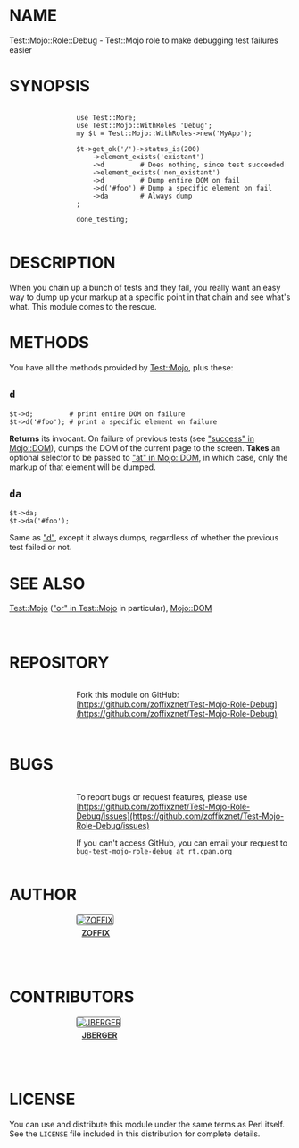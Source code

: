 # NAME

Test::Mojo::Role::Debug - Test::Mojo role to make debugging test failures easier

# SYNOPSIS

<div>
    <div style="display: table; height: 91px; background: url(http://zoffix.com/CPAN/Dist-Zilla-Plugin-Pod-Spiffy/icons/section-code.png) no-repeat left; padding-left: 120px;" ><div style="display: table-cell; vertical-align: middle;">
</div>

    use Test::More;
    use Test::Mojo::WithRoles 'Debug';
    my $t = Test::Mojo::WithRoles->new('MyApp');

    $t->get_ok('/')->status_is(200)
        ->element_exists('existant')
        ->d         # Does nothing, since test succeeded
        ->element_exists('non_existant')
        ->d         # Dump entire DOM on fail
        ->d('#foo') # Dump a specific element on fail
        ->da        # Always dump
    ;

    done_testing;

<div>
    </div></div>
</div>

# DESCRIPTION

When you chain up a bunch of tests and they fail, you really want an easy
way to dump up your markup at a specific point in that chain and see
what's what. This module comes to the rescue.

# METHODS

You have all the methods provided by [Test::Mojo](https://metacpan.org/pod/Test::Mojo), plus these:

## `d`

    $t->d;         # print entire DOM on failure
    $t->d('#foo'); # print a specific element on failure

**Returns** its invocant.
On failure of previous tests (see ["success" in Mojo::DOM](https://metacpan.org/pod/Mojo::DOM#success)),
dumps the DOM of the current page to the screen. **Takes** an optional
selector to be passed to ["at" in Mojo::DOM](https://metacpan.org/pod/Mojo::DOM#at), in which case, only
the markup of that element will be dumped.

## `da`

    $t->da;
    $t->da('#foo');

Same as ["d"](#d), except it always dumps, regardless of whether the previous
test failed or not.

# SEE ALSO

[Test::Mojo](https://metacpan.org/pod/Test::Mojo) (["or" in Test::Mojo](https://metacpan.org/pod/Test::Mojo#or) in particular), [Mojo::DOM](https://metacpan.org/pod/Mojo::DOM)

<div>
    <div style="background: url(http://zoffix.com/CPAN/Dist-Zilla-Plugin-Pod-Spiffy/icons/hr.png);height: 18px;"></div>
</div>

# REPOSITORY

<div>
    <div style="display: table; height: 91px; background: url(http://zoffix.com/CPAN/Dist-Zilla-Plugin-Pod-Spiffy/icons/section-github.png) no-repeat left; padding-left: 120px;" ><div style="display: table-cell; vertical-align: middle;">
</div>

Fork this module on GitHub:
[https://github.com/zoffixznet/Test-Mojo-Role-Debug](https://github.com/zoffixznet/Test-Mojo-Role-Debug)

<div>
    </div></div>
</div>

# BUGS

<div>
    <div style="display: table; height: 91px; background: url(http://zoffix.com/CPAN/Dist-Zilla-Plugin-Pod-Spiffy/icons/section-bugs.png) no-repeat left; padding-left: 120px;" ><div style="display: table-cell; vertical-align: middle;">
</div>

To report bugs or request features, please use
[https://github.com/zoffixznet/Test-Mojo-Role-Debug/issues](https://github.com/zoffixznet/Test-Mojo-Role-Debug/issues)

If you can't access GitHub, you can email your request
to `bug-test-mojo-role-debug at rt.cpan.org`

<div>
    </div></div>
</div>

# AUTHOR

<div>
    <div style="display: table; height: 91px; background: url(http://zoffix.com/CPAN/Dist-Zilla-Plugin-Pod-Spiffy/icons/section-author.png) no-repeat left; padding-left: 120px;" ><div style="display: table-cell; vertical-align: middle;">
</div>

<div>
    <span style="display: inline-block; text-align: center;"> <a href="http://metacpan.org/author/ZOFFIX"> <img src="http://www.gravatar.com/avatar/328e658ab6b08dfb5c106266a4a5d065?d=http%3A%2F%2Fwww.gravatar.com%2Favatar%2F627d83ef9879f31bdabf448e666a32d5" alt="ZOFFIX" style="display: block; margin: 0 3px 5px 0!important; border: 1px solid #666; border-radius: 3px; "> <span style="color: #333; font-weight: bold;">ZOFFIX</span> </a> </span>
</div>

<div>
    </div></div>
</div>

# CONTRIBUTORS

<div>
    <div style="display: table; height: 91px; background: url(http://zoffix.com/CPAN/Dist-Zilla-Plugin-Pod-Spiffy/icons/section-contributors.png) no-repeat left; padding-left: 120px;" ><div style="display: table-cell; vertical-align: middle;">
</div>

<div>
    <span style="display: inline-block; text-align: center;"> <a href="http://metacpan.org/author/JBERGER"> <img src="http://www.gravatar.com/avatar/cc767569f5863a7c261991ee5b23f147?d=http%3A%2F%2Fwww.gravatar.com%2Favatar%2F28d0d015d88863cd15e9fd69e0885fc0" alt="JBERGER" style="display: block; margin: 0 3px 5px 0!important; border: 1px solid #666; border-radius: 3px; "> <span style="color: #333; font-weight: bold;">JBERGER</span> </a> </span>
</div>

<div>
    </div></div>
</div>

# LICENSE

You can use and distribute this module under the same terms as Perl itself.
See the `LICENSE` file included in this distribution for complete
details.
